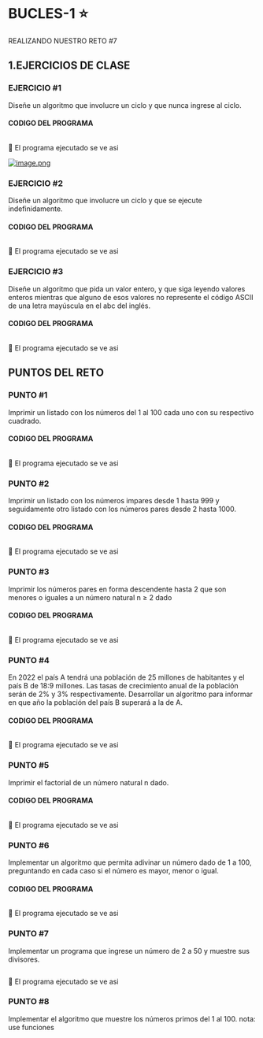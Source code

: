 # BUCLES-1 :star:
REALIZANDO NUESTRO RETO #7

## 1.EJERCICIOS DE CLASE
### EJERCICIO #1
Diseñe un algoritmo que involucre un ciclo y que nunca ingrese al ciclo.

#### CODIGO DEL PROGRAMA

```ruby

```

:checkered_flag: El programa ejecutado se ve asi

[![image.png](https://i.postimg.cc/50tbzBmq/image.png)](https://postimg.cc/DWR9kbH8)

### EJERCICIO #2
Diseñe un algoritmo que involucre un ciclo y que se ejecute indefinidamente.

#### CODIGO DEL PROGRAMA
```ruby

```

:checkered_flag: El programa ejecutado se ve asi



### EJERCICIO #3
Diseñe un algoritmo que pida un valor entero, y que siga leyendo valores enteros mientras que alguno de esos valores no represente el código ASCII de una letra mayúscula en el abc del inglés.

#### CODIGO DEL PROGRAMA
```ruby

```

:checkered_flag: El programa ejecutado se ve asi



## PUNTOS DEL RETO
### PUNTO #1
Imprimir un listado con los números del 1 al 100 cada uno con su respectivo cuadrado.

#### CODIGO DEL PROGRAMA
```ruby

```
:checkered_flag: El programa ejecutado se ve asi



### PUNTO #2
Imprimir un listado con los números impares desde 1 hasta 999 y seguidamente otro listado con los números pares desde 2 hasta 1000.


#### CODIGO DEL PROGRAMA
```ruby

```
:checkered_flag: El programa ejecutado se ve asi



### PUNTO #3
Imprimir los números pares en forma descendente hasta 2 que son menores o iguales a un número natural n ≥ 2 dado


#### CODIGO DEL PROGRAMA
```ruby

```

:checkered_flag: El programa ejecutado se ve asi



### PUNTO #4
En 2022 el país A tendrá una población de 25 millones de habitantes y el país B de 18:9 millones. Las tasas de crecimiento anual de la población serán de 2% y 3% respectivamente. Desarrollar un algoritmo para informar en que año la población del país B superará a la de A.


#### CODIGO DEL PROGRAMA
```ruby

```
:checkered_flag: El programa ejecutado se ve asi



### PUNTO #5
Imprimir el factorial de un número natural n dado.


#### CODIGO DEL PROGRAMA
```ruby

```
:checkered_flag: El programa ejecutado se ve asi


### PUNTO #6
Implementar un algoritmo que permita adivinar un número dado de 1 a 100, preguntando en cada caso si el número es mayor, menor o igual.


#### CODIGO DEL PROGRAMA
```ruby

```

:checkered_flag: El programa ejecutado se ve asi




### PUNTO #7
Implementar un programa que ingrese un número de 2 a 50 y muestre sus divisores.

```ruby

```

:checkered_flag: El programa ejecutado se ve asi


### PUNTO #8
Implementar el algoritmo que muestre los números primos del 1 al 100. nota: use funciones

```ruby

```
